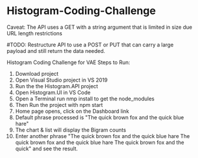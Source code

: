 # Histogram-Coding-Challenge

Caveat: The API uses a GET with a string argument that is limited in size due URL length restrictions

#TODO: Restructure API to use a POST or PUT that can carry a large payload and still return the data needed.

Histogram Coding Challenge for VAE
Steps to Run:
  1. Download project
  2. Open Visual Studio project in VS 2019
  3. Run the the Histogram.API project
  4. Open Histogram.UI in VS Code
  5. Open a Terminal run nmp install to get the node_modules
  6. Then Run the project with npm start
  7. Home page opens, click on the Dashboard link
  8. Default phrase processed is "The quick brown fox and the quick blue hare"
  9. The chart & list will display the Bigram counts
  9. Enter another phrase "The quick brown fox and the quick blue hare The quick brown fox and the quick blue hare The quick brown fox and the quick"
      and see the result.
